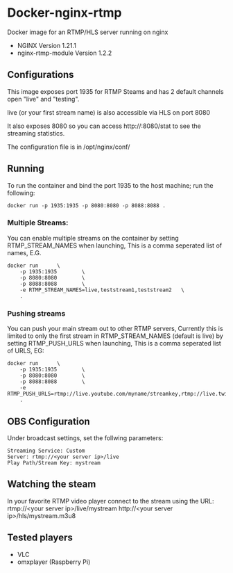 # Docker-nginx-rtmp
Docker image for an RTMP/HLS server running on nginx

* NGINX Version 1.21.1
* nginx-rtmp-module Version 1.2.2

## Configurations
This image exposes port 1935 for RTMP Steams and has 2 default channels open "live" and "testing".

live (or your first stream name) is also accessible via HLS on port 8080

It also exposes 8080 so you can access http://<your server ip>:8080/stat to see the streaming statistics.

The configuration file is in /opt/nginx/conf/

## Running

To run the container and bind the port 1935 to the host machine; run the following:
```
docker run -p 1935:1935 -p 8080:8080 -p 8088:8088 .
```

### Multiple Streams:
You can enable multiple streams on the container by setting RTMP_STREAM_NAMES when launching, This is a comma seperated list of names, E.G.
```
docker run      \
    -p 1935:1935        \
    -p 8080:8080        \
    -p 8088:8088        \
    -e RTMP_STREAM_NAMES=live,teststream1,teststream2   \
    .
```

### Pushing streams
You can push your main stream out to other RTMP servers, Currently this is limited to only the first stream in RTMP_STREAM_NAMES (default is live) by setting RTMP_PUSH_URLS when launching, This is a comma seperated list of URLS, EG:
```
docker run      \
    -p 1935:1935        \
    -p 8080:8080        \
    -p 8088:8088        \
    -e RTMP_PUSH_URLS=rtmp://live.youtube.com/myname/streamkey,rtmp://live.twitch.tv/app/streamkey
    .
```

## OBS Configuration
Under broadcast settings, set the follwing parameters:
```
Streaming Service: Custom
Server: rtmp://<your server ip>/live
Play Path/Stream Key: mystream
```

## Watching the steam

In your favorite RTMP video player connect to the stream using the URL:
rtmp://&lt;your server ip&gt;/live/mystream
http://&lt;your server ip&gt;/hls/mystream.m3u8

## Tested players
 * VLC
 * omxplayer (Raspberry Pi)
